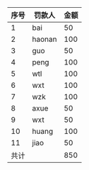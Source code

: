 |序号|罚款人|金额
|---- | ------ | --|
|1|bai| 50
|2|haonan|100
|3|guo|50
|4|peng|100
|5|wtl|100
|6|wxt|100
|7|wzk|100
|8|axue|50
|9|wxt|50
|10|huang|100
|11|jiao|50
|共计||850

